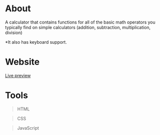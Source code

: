 # About
A calculator that contains functions for all of the basic math operators you
typically find on simple calculators (addition, subtraction, multiplication,
division)

*It also has keyboard support.

# Website
[Live preview](https://petrosath.github.io/calculator/)

# Tools
>HTML

>CSS

>JavaScript
